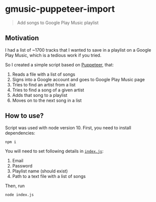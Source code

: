 # gmusic-puppeteer-import
> Add songs to Google Play Music playlist

## Motivation

I had a list of ~1700 tracks that I wanted to save in a playlist on a Google Play Music, which is
a tedious work if you tried.

So I created a simple script based on [Puppeteer](https://github.com/GoogleChrome/puppeteer), that:

1. Reads a file with a list of songs
2. Signs into a Google account and goes to Google Play Music page
3. Tries to find an artist from a list
4. Tries to find a song of a given artist
5. Adds that song to a playlist
6. Moves on to the next song in a list

## How to use?

Script was used with node version 10. First, you need to install dependencies:
```
npm i
```
You will need to set following details in [`index.js`](https://github.com/goliney/gmusic-puppeteer-import/blob/master/index.js#L13-L17):
1. Email
2. Password
3. Playlist name (should exist)
4. Path to a text file with a list of songs

Then, run
```
node index.js
```
